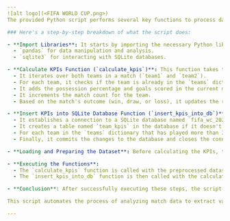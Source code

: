 ```yaml
---
![alt logo](<FIFA WORLD CUP.png>)
The provided Python script performs several key functions to process data from the FIFA World Cup 2022 matches and then loads specific Key Performance Indicators (KPIs) for each team into a SQLite database.

### Here's a step-by-step breakdown of what the script does:

- **Import Libraries**: It starts by importing the necessary Python libraries:
  - `pandas` for data manipulation and analysis.
  - `sqlite3` for interacting with SQLite databases.

- **Calculate KPIs Function (`calculate_kpis`)**: This function takes the dataset as input and calculates various KPIs for each team. It loops through each row of the dataset, where each row represents a match, and performs the following tasks:
  - It iterates over both teams in a match (`team1` and `team2`).
  - For each team, it checks if the team is already in the `teams` dictionary. If not, it initializes an entry for the team with empty lists for possession and goals, and zeroes for matches, wins, draws, and losses.
  - It adds the possession percentage and goals scored in the current match to the team's record.
  - It increments the match count for the team.
  - Based on the match's outcome (win, draw, or loss), it updates the respective counters for each team.

- **Insert KPIs into SQLite Database Function (`insert_kpis_into_db`)**: This function takes the calculated KPIs (in the `teams` dictionary) and inserts them into a SQLite database, but only for teams that have played more than 3 matches. It performs the following tasks:
  - It establishes a connection to a SQLite database named `fifa_wc_2022_kpis.db`. If the database does not exist, SQLite will automatically create it.
  - It creates a table named `team_kpis` in the database if it doesn't already exist. The table schema includes columns for team name, number of matches, wins, draws, losses, average possession, total goals, and average goals per match.
  - For each team in the `teams` dictionary that has played more than 3 matches, it calculates the average possession and average goals per match, then inserts a row into the `team_kpis` table with all the calculated KPIs for that team.
  - Finally, it commits the changes to the database and closes the connection.

- **Loading and Preparing the Dataset**: Before calculating the KPIs, the script loads the dataset from a CSV file using `pandas`. It then preprocesses the possession percentage columns (`possession team1` and `possession team2`) by stripping the percentage sign and converting the values to float.

- **Executing the Functions**:
  - The `calculate_kpis` function is called with the preprocessed dataset to calculate the KPIs.
  - The `insert_kpis_into_db` function is then called with the calculated KPIs to insert them into the SQLite database for teams with more than 3 matches.

- **Conclusion**: After successfully executing these steps, the script prints a message indicating that the KPIs for teams that played more than 3 matches have been successfully loaded into the SQLite database.

This script automates the process of analyzing match data to extract valuable insights about team performances and storing these insights in a structured database format for easy access and further analysis.

---
```


[def]: http://www.google.com/imgres?imgurl=https://static.dezeen.com/uploads/2019/09/qatar-2022-world-cup-emblem_dezeen_2364_col_6.jpg&imgrefurl=https://www.dezeen.com/2019/09/05/world-cup-emblem-qatar-2022/&h=2364&w=2364&tbnid=uGmvL_bivLVcEM&source=sa.im&tbnh=224&tbnw=224&usg=AI4_-kQ6kj8Z7UKXFL4GqYIQuOMl7pSJJA&vet=1&docid=SmvGFDqvDAG70M
[def2]: http://www.google.com/imgres?imgurl=https://static.dezeen.com/uploads/2019/09/qatar-2022-world-cup-emblem_dezeen_2364_col_6.jpg&imgrefurl=https://www.dezeen.com/2019/09/05/world-cup-emblem-qatar-2022/&h=2364&w=2364&tbnid=uGmvL_bivLVcEM&source=sa.im&tbnh=224&tbnw=224&usg=AI4_-kQ6kj8Z7UKXFL4GqYIQuOMl7pSJJA&vet=1&docid=SmvGFDqvDAG70M
[def3]: http://www.google.com/imgres?imgurl=https://static.dezeen.com/uploads/2019/09/qatar-2022-world-cup-emblem_dezeen_2364_col_6.jpg&imgrefurl=https://www.dezeen.com/2019/09/05/world-cup-emblem-qatar-2022/&h=2364&w=2364&tbnid=uGmvL_bivLVcEM&source=sa.im&tbnh=224&tbnw=224&usg=AI4_-kQ6kj8Z7UKXFL4GqYIQuOMl7pSJJA&vet=1&docid=SmvGFDqvDAG70M
[def4]: https://file%2B.vscode-resource.vscode-cdn.net/Users/gain/Documents/CLCK-Data-Aug2023/Fifa_world_cup_2022_analysis/Fifa_world_cup_2022_analysis/FIFA%20WORLD%20CUP.png?version%3D1711990749581